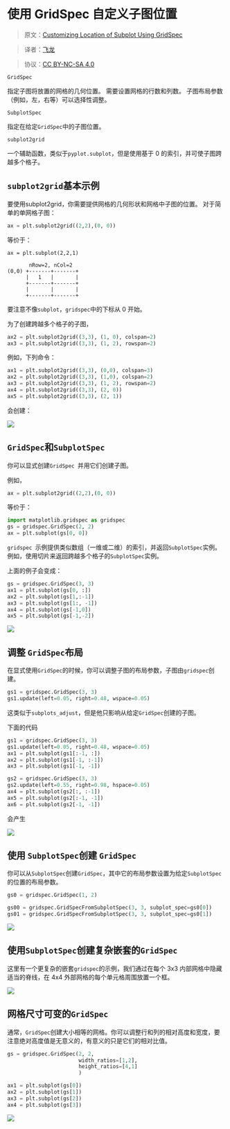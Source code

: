 # 使用 GridSpec 自定义子图位置

> 原文：[Customizing Location of Subplot Using GridSpec](http://matplotlib.org/users/gridspec.html)

> 译者：[飞龙](https://github.com/)

> 协议：[CC BY-NC-SA 4.0](http://creativecommons.org/licenses/by-nc-sa/4.0/)

`GridSpec`

指定子图将放置的网格的几何位置。 需要设置网格的行数和列数。 子图布局参数（例如，左，右等）可以选择性调整。

`SubplotSpec`

指定在给定`GridSpec`中的子图位置。

`subplot2grid`

一个辅助函数，类似于`pyplot.subplot`，但是使用基于 0 的索引，并可使子图跨越多个格子。

## `subplot2grid`基本示例

要使用subplot2grid，你需要提供网格的几何形状和网格中子图的位置。 对于简单的单网格子图：

```py
ax = plt.subplot2grid((2,2),(0, 0))
```

等价于：

```
ax = plt.subplot(2,2,1)
```

```
       nRow=2, nCol=2
(0,0) +-------+-------+
      |   1   |       |
      +-------+-------+
      |       |       |
      +-------+-------+
```

要注意不像`subplot`，`gridspec`中的下标从 0 开始。

为了创建跨越多个格子的子图，

```py
ax2 = plt.subplot2grid((3,3), (1, 0), colspan=2)
ax3 = plt.subplot2grid((3,3), (1, 2), rowspan=2)
```

例如，下列命令：

```py
ax1 = plt.subplot2grid((3,3), (0,0), colspan=3)
ax2 = plt.subplot2grid((3,3), (1,0), colspan=2)
ax3 = plt.subplot2grid((3,3), (1, 2), rowspan=2)
ax4 = plt.subplot2grid((3,3), (2, 0))
ax5 = plt.subplot2grid((3,3), (2, 1))
```

会创建：

![](http://matplotlib.org/_images/demo_gridspec01.png)

## `GridSpec`和`SubplotSpec`

你可以显式创建`GridSpec `并用它们创建子图。

例如，

```py
ax = plt.subplot2grid((2,2),(0, 0))
```

等价于：

```py
import matplotlib.gridspec as gridspec
gs = gridspec.GridSpec(2, 2)
ax = plt.subplot(gs[0, 0])
```

`gridspec `示例提供类似数组（一维或二维）的索引，并返回`SubplotSpec`实例。例如，使用切片来返回跨越多个格子的`SubplotSpec`实例。

上面的例子会变成：

```py
gs = gridspec.GridSpec(3, 3)
ax1 = plt.subplot(gs[0, :])
ax2 = plt.subplot(gs[1,:-1])
ax3 = plt.subplot(gs[1:, -1])
ax4 = plt.subplot(gs[-1,0])
ax5 = plt.subplot(gs[-1,-2])
```

![](http://matplotlib.org/_images/demo_gridspec02.png)

## 调整 `GridSpec`布局

在显式使用`GridSpec`的时候，你可以调整子图的布局参数，子图由`gridspec`创建。

```py
gs1 = gridspec.GridSpec(3, 3)
gs1.update(left=0.05, right=0.48, wspace=0.05)
```

这类似于`subplots_adjust`，但是他只影响从给定`GridSpec`创建的子图。

下面的代码

```py
gs1 = gridspec.GridSpec(3, 3)
gs1.update(left=0.05, right=0.48, wspace=0.05)
ax1 = plt.subplot(gs1[:-1, :])
ax2 = plt.subplot(gs1[-1, :-1])
ax3 = plt.subplot(gs1[-1, -1])

gs2 = gridspec.GridSpec(3, 3)
gs2.update(left=0.55, right=0.98, hspace=0.05)
ax4 = plt.subplot(gs2[:, :-1])
ax5 = plt.subplot(gs2[:-1, -1])
ax6 = plt.subplot(gs2[-1, -1])
```

会产生

![](http://matplotlib.org/_images/demo_gridspec03.png)

## 使用 `SubplotSpec`创建 `GridSpec`

你可以从`SubplotSpec`创建`GridSpec`，其中它的布局参数设置为给定`SubplotSpec`的位置的布局参数。

```py
gs0 = gridspec.GridSpec(1, 2)

gs00 = gridspec.GridSpecFromSubplotSpec(3, 3, subplot_spec=gs0[0])
gs01 = gridspec.GridSpecFromSubplotSpec(3, 3, subplot_spec=gs0[1])
```

![](http://matplotlib.org/_images/demo_gridspec04.png)

## 使用`SubplotSpec`创建复杂嵌套的`GridSpec`

这里有一个更复杂的嵌套`gridspec`的示例，我们通过在每个 3x3 内部网格中隐藏适当的脊线，在 4x4 外部网格的每个单元格周围放置一个框。

![](http://matplotlib.org/_images/demo_gridspec06.png)

## 网格尺寸可变的`GridSpec`

通常，`GridSpec`创建大小相等的网格。你可以调整行和列的相对高度和宽度，要注意绝对高度值是无意义的，有意义的只是它们的相对比值。

```py
gs = gridspec.GridSpec(2, 2,
                       width_ratios=[1,2],
                       height_ratios=[4,1]
                       )

ax1 = plt.subplot(gs[0])
ax2 = plt.subplot(gs[1])
ax3 = plt.subplot(gs[2])
ax4 = plt.subplot(gs[3])
```

![](http://matplotlib.org/_images/demo_gridspec05.png)
